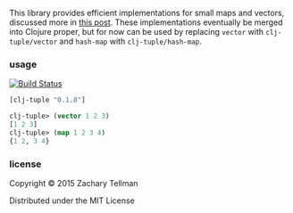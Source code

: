 This library provides efficient implementations for small maps and vectors, discussed more in [this post](http://blog.factual.com/using-clojure-to-generate-java-to-reimplement-clojure).  These implementations eventually be merged into Clojure proper, but for now can be used by replacing `vector` with `clj-tuple/vector` and `hash-map` with `clj-tuple/hash-map`.

### usage

[![Build Status](https://travis-ci.org/ztellman/clj-tuple.png?branch=master)](https://travis-ci.org/ztellman/clj-tuple)

```clj
[clj-tuple "0.1.8"]
```

```clj
clj-tuple> (vector 1 2 3)
[1 2 3]
clj-tuple> (map 1 2 3 4)
{1 2, 3 4}
```

### license

Copyright © 2015 Zachary Tellman

Distributed under the MIT License
